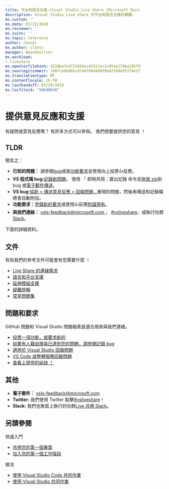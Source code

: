 ```yaml
---
title: 平台和語言支援-Visual Studio Live Share |Microsoft Docs
description: Visual Studio Live share 的平台和語言支援的概觀。
ms.custom: ''
ms.date: 03/22/2018
ms.reviewer: ''
ms.suite: ''
ms.topic: reference
author: chuxel
ms.author: clantz
manager: AmandaSilver
ms.workload:
- liveshare
ms.openlocfilehash: d220be7e4722d45ecd1511ec1c054a174ba195f0
ms.sourcegitcommit: 100fce9b9bbcd7e6f68d40659bd2760e9537de37
ms.translationtype: MT
ms.contentlocale: zh-TW
ms.lasthandoff: 03/29/2019
ms.locfileid: "58640038"
---
```

<!--
Copyright © Microsoft Corporation
All rights reserved.
Creative Commons Attribution 4.0 License (International): https://creativecommons.org/licenses/by/4.0/legalcode
-->

# <a name="contributing-feedback-and-support"></a>提供意見反應和支援

有疑問或意見反應嗎？ 有許多方式可以參與。 我們想要提供您的意見 ！

## <a name="tldr"></a>TLDR

簡言之：

- **已知的問題：** 請參閱[bug](https://aka.ms/vsls-bugs)或是[功能要求](https://aka.ms/vsls-feature-requests)並使用向上投票👍反應。
- **VS 程式碼 bug:**[記錄新問題](https://aka.ms/vsls-new-issue)。 使用 「 即時共用：匯出記錄 命令並[拖放 zip](https://help.github.com/articles/file-attachments-on-issues-and-pull-requests/)到 bug 或[電子郵件傳送](mailto:vsls-feedback@microsoft.com)。
- **VS bug:**[協助 > 傳送意見反應 > 回報問題...](https://docs.microsoft.com/en-us/visualstudio/ide/how-to-report-a-problem-with-visual-studio-2017)重現的問題，然後再傳送和記錄檔將會自動附加。
- **功能要求：**[登錄新的要求](https://aka.ms/vsls-new-issue)或使用👍反應[附議現有](https://aka.ms/vsls-feature-requests)。
- **與我們連絡：** [ vsls-feedback@microsoft.com ](mailto:vsls-feedback@microsoft.com)， [#vsliveshare](https://aka.ms/vsls-twitter)，或執行社群[Slack](https://aka.ms/vsls-slack)。

下面的詳細資料。

## <a name="documentation"></a>文件

有些我們的參考文件可能會有您需要什麼 ！

- [Live Share 的連線需求](reference/connectivity.md)
- [語言和平台支援](reference/platform-support.md)
- [延伸模組支援](reference/extensions.md)
- [疑難排解](troubleshooting.md)
- [常見問題集](faq.md)

## <a name="issues-and-requests"></a>問題和要求

GitHub 問題和 Visual Studio 問題報表是適合用來與我們連絡。

- [投票一項功能，或要求新的](https://aka.ms/vsls-feature-requests)
- [如果有人藉由搜尋已達到您的問題，請參閱記錄 bug](https://aka.ms/vsls-bugs)
- [適用於 Visual Studio 回報問題](https://aka.ms/vsls-vsproblem)
- [VS Code 或整體服務回報問題](https://aka.ms/vsls-vscodeproblem)
- [查看上提供的祕訣 ！](https://aka.ms/vsls-problemtips)

## <a name="other"></a>其他

- **電子郵件：** [vsls-feedback@microsoft.com](mailto:vsls-feedback@microsoft.com)
- **Twitter:** 我們使用 Twitter 點擊[#vsliveshare](https://aka.ms/vsls-twitter)！
- **Slack:** 我們也聚首上執行的社群[Live 共用 Slack](https://aka.ms/vsls-slack)。

## <a name="see-also"></a>另請參閱

快速入門

- [共用您的第一個專案](quickstart/share.md)
- [加入您的第一個工作階段](quickstart/join.md)

做法

- [使用 Visual Studio Code 共同作業](use/vscode.md)
- [使用 Visual Studio 共同作業](use/vs.md)
